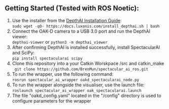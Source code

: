 ## Getting Started (Tested with ROS Noetic):
1. Use the installer from the [DepthAI Installation Guide](https://docs.luxonis.com/en/latest/pages/tutorials/first_steps/): <br />
  ``` sudo wget -qO- https://docs.luxonis.com/install_depthai.sh | bash ```
2. Connect the OAK-D camera to a USB 3.0 port and run the DepthAI viewer: <br />
  ``` depthai-viewer ``` or ``` python3 -m depthai_viewer ```
3. After confirming DepthAI is installed successfully, install SpectacularAI and SciPy: <br />
  ``` pip install spectacularai scipy ```
4. Clone this repository into a your Catkin Worskpace /src and catkin_make <br />
  ``` git clone https://github.com/BrenMun/spectacular_ai_ros.git```
6. To run the wrapper, use the following command: <br />
  ``` rosrun spectacular_ai_wrapper oakd_spectacularai_node.py ```
7. To run the wrapper alongside the visualiser, use the launch file: <br />
  ``` roslaunch spectacular_ai_wrapper oak_spectacularai.launch ```
8. The file "oakd_config.yaml" located in the "/config" directory is used to configure parameters for the wrapper
